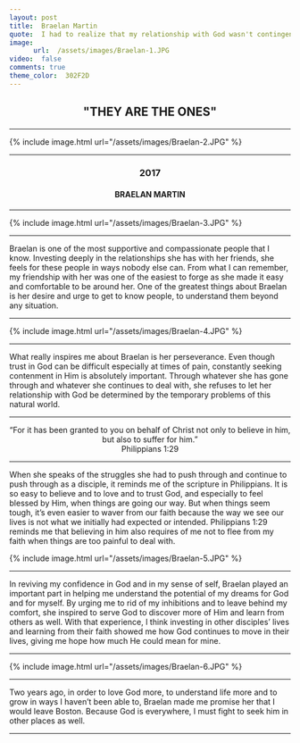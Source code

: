 ```yaml
---
layout: post
title:  Braelan Martin
quote:  I had to realize that my relationship with God wasn't contingent on how well I felt or how happy I was.
image:
      url:  /assets/images/Braelan-1.JPG
video:  false
comments: true
theme_color:  302F2D
---
```


## <center>"THEY ARE THE ONES"</center>

***

{% include image.html url="/assets/images/Braelan-2.JPG" %}

***

### <center>2017</center>

#### <center>BRAELAN MARTIN</center>

***

{% include image.html url="/assets/images/Braelan-3.JPG" %}

***

Braelan is one of the most supportive and compassionate people that I know. Investing deeply in the relationships she has with her friends, she feels for these people in ways nobody else can. From what I can remember, my friendship with her was one of the easiest to forge as she made it easy and comfortable to be around her. One of the greatest things about Braelan is her desire and urge to get to know people, to understand them beyond any situation. 

***

{% include image.html url="/assets/images/Braelan-4.JPG" %}

***

What really inspires me about Braelan is her perseverance. Even though trust in God can be difficult especially at times of pain, constantly seeking contenment in Him is absolutely important. Through whatever she has gone through and whatever she continues to deal with, she refuses to let her relationship with God be determined by the temporary problems of this natural world.

***

<center> “For it has been granted to you on behalf of Christ not only to believe in him, but also to suffer for him.” </center>
<center> Philippians 1:29 </center>

***

When she speaks of the struggles she had to push through and continue to push through as a disciple, it reminds me of the scripture in Philippians. It is so easy to believe and to love and to trust God, and especially to feel blessed by Him, when things are going our way. But when things seem tough, it’s even easier to waver from our faith because the way we see our lives is not what we initially had expected or intended. Philippians 1:29 reminds me that believing in him also requires of me not to flee from my faith when things are too painful to deal with.

{% include image.html url="/assets/images/Braelan-5.JPG" %}

***

In reviving my confidence in God and in my sense of self, Braelan played an important part in helping me understand the potential of my dreams for God and for myself. By urging me to rid of my inhibitions and to leave behind my comfort, she inspired to serve God to discover more of Him and learn from others as well. With that experience, I think investing in other disciples’ lives and learning from their faith showed me how God continues to move in their lives, giving me hope how much He could mean for mine.

***

{% include image.html url="/assets/images/Braelan-6.JPG" %}


***

Two years ago, in order to love God more, to understand life more and to grow in ways I haven’t been able to, Braelan made me promise her that I would leave Boston. Because God is everywhere, I must fight to seek him in other places as well.

***
